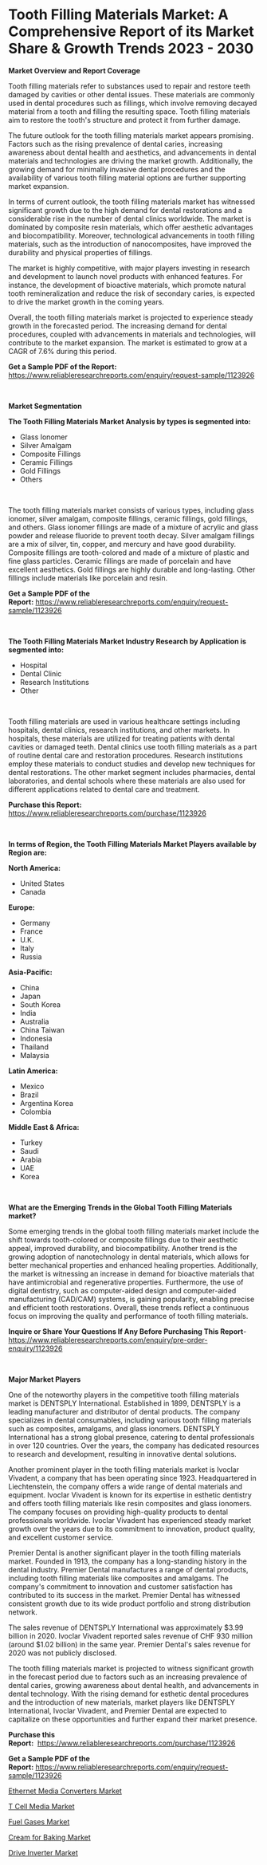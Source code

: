 <p><h1>Tooth Filling Materials Market: A Comprehensive Report of its Market Share & Growth Trends 2023 - 2030</h1></p><p><strong>Market Overview and Report Coverage</strong></p>
<p><p>Tooth filling materials refer to substances used to repair and restore teeth damaged by cavities or other dental issues. These materials are commonly used in dental procedures such as fillings, which involve removing decayed material from a tooth and filling the resulting space. Tooth filling materials aim to restore the tooth's structure and protect it from further damage.</p><p>The future outlook for the tooth filling materials market appears promising. Factors such as the rising prevalence of dental caries, increasing awareness about dental health and aesthetics, and advancements in dental materials and technologies are driving the market growth. Additionally, the growing demand for minimally invasive dental procedures and the availability of various tooth filling material options are further supporting market expansion.</p><p>In terms of current outlook, the tooth filling materials market has witnessed significant growth due to the high demand for dental restorations and a considerable rise in the number of dental clinics worldwide. The market is dominated by composite resin materials, which offer aesthetic advantages and biocompatibility. Moreover, technological advancements in tooth filling materials, such as the introduction of nanocomposites, have improved the durability and physical properties of fillings.</p><p>The market is highly competitive, with major players investing in research and development to launch novel products with enhanced features. For instance, the development of bioactive materials, which promote natural tooth remineralization and reduce the risk of secondary caries, is expected to drive the market growth in the coming years.</p><p>Overall, the tooth filling materials market is projected to experience steady growth in the forecasted period. The increasing demand for dental procedures, coupled with advancements in materials and technologies, will contribute to the market expansion. The market is estimated to grow at a CAGR of 7.6% during this period.</p></p>
<p><strong>Get a Sample PDF of the Report:</strong> <a href="https://www.reliableresearchreports.com/enquiry/request-sample/1123926">https://www.reliableresearchreports.com/enquiry/request-sample/1123926</a></p>
<p>&nbsp;</p>
<p><strong>Market Segmentation</strong></p>
<p><strong>The Tooth Filling Materials Market Analysis by types is segmented into:</strong></p>
<p><ul><li>Glass Ionomer</li><li>Silver Amalgam</li><li>Composite Fillings</li><li>Ceramic Fillings</li><li>Gold Fillings</li><li>Others</li></ul></p>
<p>&nbsp;</p>
<p><p>The tooth filling materials market consists of various types, including glass ionomer, silver amalgam, composite fillings, ceramic fillings, gold fillings, and others. Glass ionomer fillings are made of a mixture of acrylic and glass powder and release fluoride to prevent tooth decay. Silver amalgam fillings are a mix of silver, tin, copper, and mercury and have good durability. Composite fillings are tooth-colored and made of a mixture of plastic and fine glass particles. Ceramic fillings are made of porcelain and have excellent aesthetics. Gold fillings are highly durable and long-lasting. Other fillings include materials like porcelain and resin.</p></p>
<p><strong>Get a Sample PDF of the Report:</strong>&nbsp;<a href="https://www.reliableresearchreports.com/enquiry/request-sample/1123926">https://www.reliableresearchreports.com/enquiry/request-sample/1123926</a></p>
<p>&nbsp;</p>
<p><strong>The Tooth Filling Materials Market Industry Research by Application is segmented into:</strong></p>
<p><ul><li>Hospital</li><li>Dental Clinic</li><li>Research Institutions</li><li>Other</li></ul></p>
<p>&nbsp;</p>
<p><p>Tooth filling materials are used in various healthcare settings including hospitals, dental clinics, research institutions, and other markets. In hospitals, these materials are utilized for treating patients with dental cavities or damaged teeth. Dental clinics use tooth filling materials as a part of routine dental care and restoration procedures. Research institutions employ these materials to conduct studies and develop new techniques for dental restorations. The other market segment includes pharmacies, dental laboratories, and dental schools where these materials are also used for different applications related to dental care and treatment.</p></p>
<p><strong>Purchase this Report:</strong>&nbsp; <a href="https://www.reliableresearchreports.com/purchase/1123926">https://www.reliableresearchreports.com/purchase/1123926</a></p>
<p>&nbsp;</p>
<p><strong>In terms of Region, the Tooth Filling Materials Market Players available by Region are:</strong></p>
<p>
    <p> <strong> North America: </strong>
        <ul>
            <li>United States</li>
            <li>Canada</li>
        </ul>
        </p> 
    <p> <strong> Europe: </strong>
        <ul>
            <li>Germany</li>
            <li>France</li>
            <li>U.K.</li>
            <li>Italy</li>
            <li>Russia</li>
        </ul>
        </p> 
    <p> <strong> Asia-Pacific: </strong>
        <ul>
            <li>China</li>
            <li>Japan</li>
            <li>South Korea</li>
            <li>India</li>
            <li>Australia</li>
            <li>China Taiwan</li>
            <li>Indonesia</li>
            <li>Thailand</li>
            <li>Malaysia</li>
        </ul>
        </p> 
    <p> <strong> Latin America: </strong>
        <ul>
            <li>Mexico</li>
            <li>Brazil</li>
            <li>Argentina Korea</li>
            <li>Colombia</li>
        </ul>
        </p> 
    <p> <strong> Middle East & Africa: </strong>
        <ul>
            <li>Turkey</li>
            <li>Saudi</li>
            <li>Arabia</li>
            <li>UAE</li>
            <li>Korea</li>
        </ul>
    </p>
    </p>
<p>&nbsp;</p>
<p><strong>What are the Emerging Trends in the Global Tooth Filling Materials market?</strong></p>
<p><p>Some emerging trends in the global tooth filling materials market include the shift towards tooth-colored or composite fillings due to their aesthetic appeal, improved durability, and biocompatibility. Another trend is the growing adoption of nanotechnology in dental materials, which allows for better mechanical properties and enhanced healing properties. Additionally, the market is witnessing an increase in demand for bioactive materials that have antimicrobial and regenerative properties. Furthermore, the use of digital dentistry, such as computer-aided design and computer-aided manufacturing (CAD/CAM) systems, is gaining popularity, enabling precise and efficient tooth restorations. Overall, these trends reflect a continuous focus on improving the quality and performance of tooth filling materials.</p></p>
<p><strong>Inquire or Share Your Questions If Any Before Purchasing This Report</strong>- <a href="https://www.reliableresearchreports.com/enquiry/pre-order-enquiry/1123926">https://www.reliableresearchreports.com/enquiry/pre-order-enquiry/1123926</a></p>
<p>&nbsp;</p>
<p><strong>Major Market Players</strong></p>
<p><p>One of the noteworthy players in the competitive tooth filling materials market is DENTSPLY International. Established in 1899, DENTSPLY is a leading manufacturer and distributor of dental products. The company specializes in dental consumables, including various tooth filling materials such as composites, amalgams, and glass ionomers. DENTSPLY International has a strong global presence, catering to dental professionals in over 120 countries. Over the years, the company has dedicated resources to research and development, resulting in innovative dental solutions.</p><p>Another prominent player in the tooth filling materials market is Ivoclar Vivadent, a company that has been operating since 1923. Headquartered in Liechtenstein, the company offers a wide range of dental materials and equipment. Ivoclar Vivadent is known for its expertise in esthetic dentistry and offers tooth filling materials like resin composites and glass ionomers. The company focuses on providing high-quality products to dental professionals worldwide. Ivoclar Vivadent has experienced steady market growth over the years due to its commitment to innovation, product quality, and excellent customer service.</p><p>Premier Dental is another significant player in the tooth filling materials market. Founded in 1913, the company has a long-standing history in the dental industry. Premier Dental manufactures a range of dental products, including tooth filling materials like composites and amalgams. The company's commitment to innovation and customer satisfaction has contributed to its success in the market. Premier Dental has witnessed consistent growth due to its wide product portfolio and strong distribution network.</p><p>The sales revenue of DENTSPLY International was approximately $3.99 billion in 2020. Ivoclar Vivadent reported sales revenue of CHF 930 million (around $1.02 billion) in the same year. Premier Dental's sales revenue for 2020 was not publicly disclosed.</p><p>The tooth filling materials market is projected to witness significant growth in the forecast period due to factors such as an increasing prevalence of dental caries, growing awareness about dental health, and advancements in dental technology. With the rising demand for esthetic dental procedures and the introduction of new materials, market players like DENTSPLY International, Ivoclar Vivadent, and Premier Dental are expected to capitalize on these opportunities and further expand their market presence.</p></p>
<p><strong>Purchase this Report:</strong>&nbsp;&nbsp;<a href="https://www.reliableresearchreports.com/purchase/1123926">https://www.reliableresearchreports.com/purchase/1123926</a></p>
<p></p>
<p><strong>Get a Sample PDF of the Report:</strong>&nbsp;<a href="https://www.reliableresearchreports.com/enquiry/request-sample/1123926">https://www.reliableresearchreports.com/enquiry/request-sample/1123926</a></p>
<p><p><a href="https://medium.com/@tyreldooley/ethernet-media-converters-market-size-cagr-trends-2024-2030-ea2e92f2c0c5">Ethernet Media Converters Market</a></p><p><a href="https://github.com/rahu1501/Market-Research-Report-List-1/blob/main/t-cell-media-market.md">T Cell Media Market</a></p><p><a href="https://github.com/rahu1503/Market-Research-Report-List-1/blob/main/fuel-gases-market.md">Fuel Gases Market</a></p><p><a href="https://medium.com/@rosejohnson762014/cream-for-baking-market-the-key-to-successful-business-strategy-forecast-till-2030-dff954ba031a">Cream for Baking Market</a></p><p><a href="https://medium.com/@chazmonahan2023/drive-inverter-market-size-cagr-trends-2024-2030-bcfa988e720b">Drive Inverter Market</a></p></p>